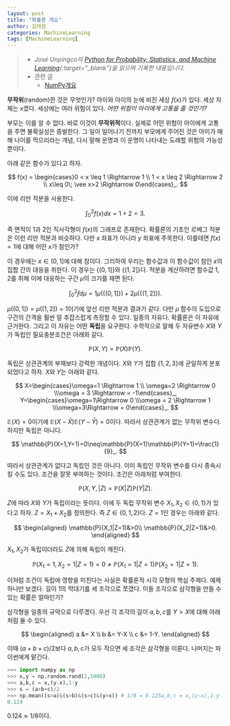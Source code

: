 ```yaml
---
layout: post
title: "확률론 개요"
author: 김태원
categories: MachineLearning
tags: [MachineLearning]
---
```


> - *José Unpingco의 [Python for Probability, Statistics, and Machine Learning](https://library.samdu.uz/files/7cbb6fdd660fb2c0f0580bfd6ed73040_Python%20for%20Probability,%20Statistics,%20and%20Machine%20Learning.pdf){:target="_blank"}을 읽으며 기록한 내용입니다.*
> - 관련 글 
>   - [NumPy개요](https://pangmoo-ktw.github.io/pangmoo-KTW/pythonML01)

**무작위**(random)한 것은 무엇인가? 
아이와 아이의 눈에 비친 세상 $f(x)$가 있다.
세상 자체는 $x$겠다. 
세상에는 여러 위험이 있다.
*어떤 위험이 아이에게 고통을 줄 것인가?*

부모는 이를 알 수 없다.
바로 이것이 **무작위적**이다.
실제로 어떤 위험이 아이에게 고통을 주면 불확실성은 증발한다. 
그 일이 일어나기 전까지 부모에게 주어진 것은 아이가 매해 나이를 먹으리라는 개념, 다시 말해 운명과 이 운명이 나타내는 도래할 위험의 가능성 뿐이다.

아래 같은 함수가 있다고 하자.

$$
f(x) = \begin{cases}0 < x \leq 1 \Rightarrow 1 \\
       1 < x \leq 2 \Rightarrow 2 \\
       x\leq 0\; \vee x>2 \Rightarrow 0\end{cases}_.
$$

이에 리만 적분을 사용한다.

$$
\int^2_0f(x)dx=1+2=3.
$$

즉 면적이 $1$과 $2$인 직사각형이 $f(x)$의 그래프로 존재한다.
확률론의 기초인 르베그 적분은 이런 리만 적분과 비슷하다.
다만 $x$ 좌표가 아니라 $y$ 좌표에 주목한다. 
이를테면 $f(x)=1$에 대해 어떤 $x$가 참인가?

이 경우에는 $x\in(0,1]$에 대해 참이다. 
그리하여 우리는 함수값과 이 함수값이 참인 $x$의 집합 간의 대응을 취한다.
이 경우는 $\lbrace(0,1]\rbrace$와 $\lbrace(1,2]\rbrace$다. 
적분을 계산하려면 함수값 $1,2$를 취해 이에 대응하는 구간 $\mu$의 크기를 재면 된다. 

$$
\int^2_0fd\mu=1\mu(\lbrace(0,1]\rbrace) + 2\mu(\lbrace(1,2]\rbrace).
$$

$\mu((0,1])=\mu((1,2])=1$이기에 앞선 리만 적분과 결과가 같다. 
다만 $\mu$ 함수의 도입으로 구간의 간격을 훨씬 덜 추잡스럽게 측정할 수 있다. 
일종의 자유다.
확률론은 이 자유에 근거한다.
그리고 이 자유는 어떤 **독립**을 요구한다. 
수학적으로 말해 두 자유변수 $X$와 $Y$가 독립인 필요충분조건은 아래와 같다.

$$
\mathbb{P}(X,Y)=\mathbb{P}(X)\mathbb{P}(Y).
$$

독립은 상관관계의 부재보다 강력한 개념이다. 
$X$와 $Y$가 집합 $\{1,2,3\}$에 균일하게 분포되었다고 하자.
$X$와 $Y$는 아래와 같다.

$$
X=\begin{cases}\omega=1 \Rightarrow 1 \\ \omega=2 \Rightarrow 0 \\\omega = 3 \Rightarrow = -1\end{cases}_,
Y=\begin{cases}\omega=1\Rightarrow 0 \\\omega = 2 \Rightarrow 1 \\\omega=3\Rightarrow = 0\end{cases}_.
$$

$\mathbb{E}(X)=0$이기에 $\mathbb{E}(X-\bar{X})\mathbb{E}(Y-\bar{Y})=0$이다.
따라서 상관관계가 없는 무작위 변수다. 
하지만 독립은 아니다.

$$
\mathbb{P}(X=1,Y=1)=0\neq\mathbb{P}(X=1)\mathbb{P}(Y=1)=\frac{1}{9}_.
$$

따라서 상관관계가 없다고 독립인 것은 아니다. 
이미 독립인 무작위 변수를 다시 종속시킬 수도 있다. 
조건을 잘못 부여하는 것이다.
조건은 아래처럼 부여한다. 

$$
\mathbb{P}(X,Y,|Z)=\mathbb{P}(X|Z)\mathbb{P}(Y|Z).
$$

$Z$에 따라 $X$와 $Y$가 독립이라는 뜻이다. 
이에 두 독립 무작위 변수 $X_1,X_2\in\{0,1\}$가 있다고 하자.
$Z=X_1+X_2$를 정의한다. 
즉 $Z\in\{0,1,2\}$다. 
$Z=1$인 경우는 아래와 같다.

$$
\begin{aligned}
\mathbb{P}(X_1|Z=1)&>0\\
        \mathbb{P}(X_2|Z=1)&>0.
\end{aligned}
$$

$X_1,X_2$가 독립이더라도 $Z$에 의해 독립이 깨진다. 

$$
\mathbb{P}(X_1=1,X_2=1|Z=1)=0\neq\mathbb{P}(X_1=1|Z=1)\mathbb{P}(X_2=1|Z=1).
$$

이처럼 조건이 독립에 영향을 미친다는 사실은 확률론적 시각 모형의 핵심 주제다. 
예제 하나만 보겠다.
길이 $1$의 막대기를 세 조각으로 쪼갰다. 
이들 조각으로 삼각형을 만들 수 있는 확률은 얼마인가?

삼각형을 일종의 규약으로 다루겠다. 
우선 각 조각의 길이 $a,b,c$를 $Y>X$에 대해 아래처럼 둘 수 있다.

$$
\begin{aligned}
a &= X \\
     b &= Y-X \\
     c &= 1-Y.
\end{aligned}
$$

이때 $(a+b+c)/2$보다 $a,b,c$가 모두 작으면 세 조각은 삼각형을 이룬다. 
나머지는 파이썬에게 맡긴다.

```python
>>> import numpy as np
>>> x,y = np.random.rand(2,1000)
>>> a,b,c = x,(y-x),1-y 
>>> s = (a+b+c)/2 
>>> np.mean((s>a)&(s>b)&(s>c)&(y>x)) # 1/8 = 0.125a,b,c = x,(y-x),1-y
0.124 
```

$0.124\approx1/8$이다. 
